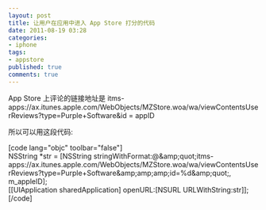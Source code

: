 ```yaml
---
layout: post
title: 让用户在应用中进入 App Store 打分的代码
date: 2011-08-19 03:28
categories:
- iphone
tags:
- appstore
published: true
comments: true
---
```

<p><p>App Store 上评论的链接地址是 itms-apps://ax.itunes.apple.com/WebObjects/MZStore.woa/wa/viewContentsUserReviews?type=Purple+Software&amp;id = appID</p>
<p>所以可以用这段代码:</p>
[code lang="objc" toolbar="false"]<br />
NSString *str = [NSString stringWithFormat:@&amp;amp;quot;itms-apps://ax.itunes.apple.com/WebObjects/MZStore.woa/wa/viewContentsUserReviews?type=Purple+Software&amp;amp;amp;amp;id=%d&amp;amp;quot;, m_appleID];<br />
[[UIApplication sharedApplication] openURL:[NSURL URLWithString:str]];<br />
[/code] </p>
